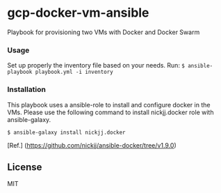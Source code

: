# gcp-docker-vm-ansible
Playbook for provisioning two VMs with Docker and Docker Swarm


### Usage 
Set up properly the inventory file based on your needs.
Run:
`$ ansible-playbook playbook.yml -i inventory`

### Installation
This playbook uses a ansible-role to install and configure docker in the VMs.
Please use the following command to install nickjj.docker role with ansible-galaxy.

`$ ansible-galaxy install nickjj.docker`

[Ref.] (https://github.com/nickjj/ansible-docker/tree/v1.9.0)



## License

MIT

